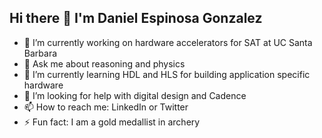 ## Hi there 👋 I'm Daniel Espinosa Gonzalez
- 🔭 I’m currently working on hardware accelerators for SAT at UC Santa Barbara
- 💬 Ask me about reasoning and physics
- 🌱 I’m currently learning HDL and HLS for building application specific hardware
- 🤔 I’m looking for help with digital design and Cadence
- 📫 How to reach me: LinkedIn or Twitter
- ⚡ Fun fact: I am a gold medallist in archery

<!--
**danielespo/danielespo** is a ✨ _special_ ✨ repository because its `README.md` (this file) appears on your GitHub profile.

Here are some ideas to get you started:

- 🔭 I’m currently working on ...
- 🌱 I’m currently learning ...
- 👯 I’m looking to collaborate on ...
- 🤔 I’m looking for help with ...
- 💬 Ask me about ...
- 📫 How to reach me: ...
- 😄 Pronouns: ...
- ⚡ Fun fact: ...
-->
